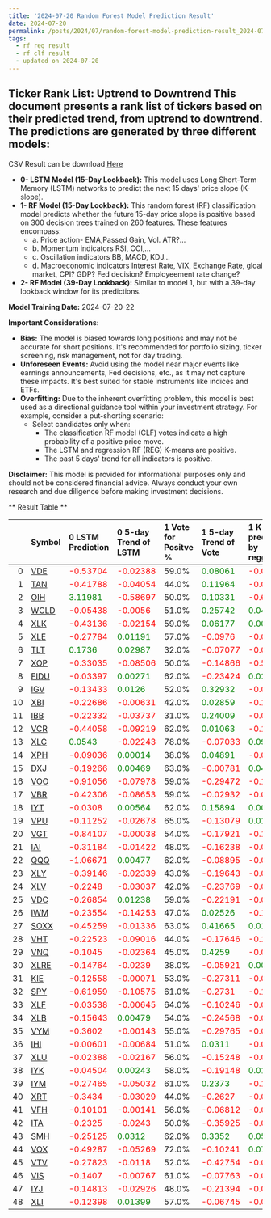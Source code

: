 ```yaml
---
title: '2024-07-20 Random Forest Model Prediction Result'
date: 2024-07-20
permalink: /posts/2024/07/random-forest-model-prediction-result_2024-07-20_22/
tags:
  - rf reg result
  - rf clf result
  - updated on 2024-07-20
---
```

## Ticker Rank List: Uptrend to Downtrend This document presents a rank list of tickers based on their predicted trend, from uptrend to downtrend. The predictions are generated by three different models:
 CSV Result can be download [ Here ](https://cliffordhu.github.io/images/2024-07-20-random-forest-model-prediction-result_2024-07-20_22.csv) 

* **0- LSTM Model (15-Day Lookback):** This model uses Long Short-Term Memory (LSTM) networks to predict the next 15 days' price slope (K-slope). 
* **1- RF Model (15-Day Lookback):** This random forest (RF) classification model predicts whether the future 15-day price slope is positive based on 300 decision trees trained on 260 features. These features encompass: 
     * a. Price action- EMA,Passed Gain, Vol. ATR?...  
     * b. Momentum indicators  RSI, CCI,...  
     * c. Oscillation indicators  BB, MACD, KDJ... 
     * d. Macroeconomic indicators Interest Rate, VIX, Exchange Rate, gloal market, CPI? GDP? Fed decision? Employeement rate change? 
 * **2- RF Model (39-Day Lookback):** Similar to model 1, but with a 39-day lookback window for its predictions. 

 **Model Training Date:** 2024-07-20-22 
 
 **Important Considerations:** 
 
 * **Bias:** The model is biased towards long positions and may not be accurate for short positions. It's recommended for portfolio sizing, ticker screening, risk management, not for day trading.
 * **Unforeseen Events:** Avoid using the model near major events like earnings announcements, Fed decisions, etc., as it may not capture these impacts. It's best suited for stable instruments like indices and ETFs.
 * **Overfitting:** Due to the inherent overfitting problem, this model is best used as a directional guidance tool within your investment strategy. For example, consider a put-shorting scenario:
     * Select candidates only when: 
         * The classification RF model (CLF) votes indicate a high probability of a positive price move.
         * The LSTM and regression RF (REG) K-means are positive. 
         * The past 5 days' trend for all indicators is positive. 
 
 **Disclaimer:** This model is provided for informational purposes only and should not be considered financial advice. Always conduct your own research and due diligence before making investment decisions.



** Result Table **

</details>

|    | Symbol                                                  | 0 LSTM Prediction                            | 0 5-day Trend of LSTM                        | 1 Vote for Positve %   | 1 5-day Trend of Vote                        | 1 K mean predicted by reggresion             | 1 5-day Trend of K mean                      | 2 Vote for Positve %   | 2 5-day Trend of Vote                        | 2 K mean predicted by reggresion             | 2 5-day Trend of K mean                      |   3 LDA Gain Loss dB |      Total | Sector   |   Rank |   Rank Percent |
|---:|:--------------------------------------------------------|:---------------------------------------------|:---------------------------------------------|:-----------------------|:---------------------------------------------|:---------------------------------------------|:---------------------------------------------|:-----------------------|:---------------------------------------------|:---------------------------------------------|:---------------------------------------------|---------------------:|-----------:|:---------|-------:|---------------:|
|  0 | [VDE](https://finance.yahoo.com/quote/VDE/financials)   | <span style="color: red;"> -0.53704 </span>  | <span style="color: red;"> -0.02388 </span>  | 59.0%                  | <span style="color: green;"> 0.08061 </span> | <span style="color: red;"> -0.03355 </span>  | <span style="color: green;"> 0.00594 </span> | 58.0%                  | <span style="color: green;"> 0.02314 </span> | <span style="color: red;"> -0.01045 </span>  | <span style="color: green;"> 0.0033 </span>  |            15.5891   |  16.8286   | ETF      |      1 |           0.98 |
|  1 | [TAN](https://finance.yahoo.com/quote/TAN/financials)   | <span style="color: red;"> -0.41788 </span>  | <span style="color: red;"> -0.04054 </span>  | 44.0%                  | <span style="color: green;"> 0.11964 </span> | <span style="color: red;"> -0.05663 </span>  | <span style="color: green;"> 0.03437 </span> | 48.0%                  | <span style="color: green;"> 0.11552 </span> | <span style="color: red;"> -0.09959 </span>  | <span style="color: green;"> 0.02252 </span> |            15.7148   |  14.4743   | ETF      |      2 |           0.96 |
|  2 | [OIH](https://finance.yahoo.com/quote/OIH/financials)   | <span style="color: green;"> 3.11981 </span> | <span style="color: red;"> -0.58697 </span>  | 50.0%                  | <span style="color: green;"> 0.10331 </span> | <span style="color: red;"> -0.60752 </span>  | <span style="color: green;"> 0.01229 </span> | 58.0%                  | <span style="color: green;"> 0.17091 </span> | <span style="color: red;"> -0.60974 </span>  | <span style="color: green;"> 0.02836 </span> |             8.57238  |  12.501    | ETF      |      3 |           0.94 |
|  3 | [WCLD](https://finance.yahoo.com/quote/WCLD/financials) | <span style="color: red;"> -0.05438 </span>  | <span style="color: red;"> -0.0056 </span>   | 51.0%                  | <span style="color: green;"> 0.25742 </span> | <span style="color: green;"> 0.0434 </span>  | <span style="color: green;"> 0.01393 </span> | 51.0%                  | <span style="color: green;"> 0.26404 </span> | <span style="color: green;"> 0.03739 </span> | <span style="color: green;"> 0.00981 </span> |            12.1754   |  12.2929   | ETF      |      4 |           0.92 |
|  4 | [XLK](https://finance.yahoo.com/quote/XLK/financials)   | <span style="color: red;"> -0.43136 </span>  | <span style="color: red;"> -0.02154 </span>  | 59.0%                  | <span style="color: green;"> 0.06177 </span> | <span style="color: green;"> 0.00793 </span> | <span style="color: green;"> 0.0212 </span>  | 60.0%                  | <span style="color: green;"> 0.00973 </span> | <span style="color: green;"> 0.00632 </span> | <span style="color: green;"> 0.02018 </span> |            10.1803   |  11.6619   | ETF      |      5 |           0.9  |
|  5 | [XLE](https://finance.yahoo.com/quote/XLE/financials)   | <span style="color: red;"> -0.27784 </span>  | <span style="color: green;"> 0.01191 </span> | 57.0%                  | <span style="color: red;"> -0.0976 </span>   | <span style="color: red;"> -0.04976 </span>  | <span style="color: green;"> 0.00323 </span> | 54.0%                  | <span style="color: red;"> -0.06572 </span>  | <span style="color: red;"> -0.05654 </span>  | <span style="color: red;"> -0.00316 </span>  |            10.801    |  11.5571   | ETF      |      6 |           0.88 |
|  6 | [TLT](https://finance.yahoo.com/quote/TLT/financials)   | <span style="color: green;"> 0.1736 </span>  | <span style="color: green;"> 0.02987 </span> | 32.0%                  | <span style="color: red;"> -0.07077 </span>  | <span style="color: red;"> -0.05275 </span>  | <span style="color: green;"> 0.00644 </span> | 37.0%                  | <span style="color: red;"> -0.12095 </span>  | <span style="color: red;"> -0.04636 </span>  | <span style="color: green;"> 0.00711 </span> |            13.5626   |  10.6766   | ETF      |      7 |           0.86 |
|  7 | [XOP](https://finance.yahoo.com/quote/XOP/financials)   | <span style="color: red;"> -0.33035 </span>  | <span style="color: red;"> -0.08506 </span>  | 50.0%                  | <span style="color: red;"> -0.14866 </span>  | <span style="color: red;"> -0.54493 </span>  | <span style="color: red;"> -0.09099 </span>  | 53.0%                  | <span style="color: red;"> -0.13306 </span>  | <span style="color: red;"> -0.58551 </span>  | <span style="color: red;"> -0.10136 </span>  |             9.65919  |   9.65169  | ETF      |      8 |           0.84 |
|  8 | [FIDU](https://finance.yahoo.com/quote/FIDU/financials) | <span style="color: red;"> -0.03397 </span>  | <span style="color: green;"> 0.00271 </span> | 62.0%                  | <span style="color: red;"> -0.23424 </span>  | <span style="color: green;"> 0.02603 </span> | <span style="color: red;"> -0.00169 </span>  | 58.0%                  | <span style="color: red;"> -0.16976 </span>  | <span style="color: green;"> 0.0196 </span>  | <span style="color: red;"> -0.0068 </span>   |             7.63433  |   9.54998  | ETF      |      9 |           0.82 |
|  9 | [IGV](https://finance.yahoo.com/quote/IGV/financials)   | <span style="color: red;"> -0.13433 </span>  | <span style="color: green;"> 0.0126 </span>  | 52.0%                  | <span style="color: green;"> 0.32932 </span> | <span style="color: red;"> -0.00136 </span>  | <span style="color: green;"> 0.01234 </span> | 49.0%                  | <span style="color: green;"> 0.29509 </span> | <span style="color: red;"> -0.01475 </span>  | <span style="color: green;"> 0.0072 </span>  |             8.50598  |   8.4975   | ETF      |     10 |           0.8  |
| 10 | [XBI](https://finance.yahoo.com/quote/XBI/financials)   | <span style="color: red;"> -0.22686 </span>  | <span style="color: red;"> -0.00631 </span>  | 42.0%                  | <span style="color: green;"> 0.02859 </span> | <span style="color: red;"> -0.11414 </span>  | <span style="color: red;"> -0.01703 </span>  | 43.0%                  | <span style="color: green;"> 0.07751 </span> | <span style="color: red;"> -0.09431 </span>  | <span style="color: red;"> -0.00947 </span>  |             8.81549  |   7.05235  | ETF      |     11 |           0.78 |
| 11 | [IBB](https://finance.yahoo.com/quote/IBB/financials)   | <span style="color: red;"> -0.22332 </span>  | <span style="color: red;"> -0.03737 </span>  | 31.0%                  | <span style="color: green;"> 0.24009 </span> | <span style="color: red;"> -0.06228 </span>  | <span style="color: red;"> -0.0089 </span>   | 30.0%                  | <span style="color: green;"> 0.22338 </span> | <span style="color: red;"> -0.06832 </span>  | <span style="color: red;"> -0.00886 </span>  |             8.05221  |   3.87818  | ETF      |     12 |           0.76 |
| 12 | [VCR](https://finance.yahoo.com/quote/VCR/financials)   | <span style="color: red;"> -0.44058 </span>  | <span style="color: red;"> -0.09219 </span>  | 62.0%                  | <span style="color: green;"> 0.01063 </span> | <span style="color: red;"> -0.11968 </span>  | <span style="color: red;"> -0.01478 </span>  | 59.0%                  | <span style="color: green;"> 0.08766 </span> | <span style="color: red;"> -0.11031 </span>  | <span style="color: red;"> -0.0357 </span>   |             2.20307  |   3.81809  | ETF      |     13 |           0.73 |
| 13 | [XLC](https://finance.yahoo.com/quote/XLC/financials)   | <span style="color: green;"> 0.0543 </span>  | <span style="color: red;"> -0.02243 </span>  | 78.0%                  | <span style="color: red;"> -0.07033 </span>  | <span style="color: green;"> 0.0935 </span>  | <span style="color: red;"> -0.00094 </span>  | 77.0%                  | <span style="color: red;"> -0.09519 </span>  | <span style="color: green;"> 0.11136 </span> | <span style="color: green;"> 0.00345 </span> |            -2.30683  |   3.27088  | ETF      |     14 |           0.71 |
| 14 | [XPH](https://finance.yahoo.com/quote/XPH/financials)   | <span style="color: red;"> -0.09036 </span>  | <span style="color: green;"> 0.00014 </span> | 38.0%                  | <span style="color: green;"> 0.04891 </span> | <span style="color: red;"> -0.03058 </span>  | <span style="color: red;"> -0.00037 </span>  | 41.0%                  | <span style="color: green;"> 0.01362 </span> | <span style="color: red;"> -0.0457 </span>   | <span style="color: red;"> -0.00452 </span>  |             4.76905  |   2.54008  | ETF      |     15 |           0.69 |
| 15 | [DXJ](https://finance.yahoo.com/quote/DXJ/financials)   | <span style="color: red;"> -0.19266 </span>  | <span style="color: green;"> 0.00469 </span> | 63.0%                  | <span style="color: red;"> -0.00781 </span>  | <span style="color: green;"> 0.04856 </span> | <span style="color: green;"> 0.00341 </span> | 66.0%                  | <span style="color: red;"> -0.00843 </span>  | <span style="color: green;"> 0.03585 </span> | <span style="color: red;"> -0.00165 </span>  |            -0.206693 |   2.42874  | ETF      |     16 |           0.67 |
| 16 | [VOO](https://finance.yahoo.com/quote/VOO/financials)   | <span style="color: red;"> -0.91056 </span>  | <span style="color: red;"> -0.07978 </span>  | 59.0%                  | <span style="color: red;"> -0.29472 </span>  | <span style="color: red;"> -0.1015 </span>   | <span style="color: red;"> -0.01486 </span>  | 62.0%                  | <span style="color: red;"> -0.26964 </span>  | <span style="color: red;"> -0.12399 </span>  | <span style="color: red;"> -0.01016 </span>  |             0.819631 |   1.96444  | ETF      |     17 |           0.65 |
| 17 | [VBR](https://finance.yahoo.com/quote/VBR/financials)   | <span style="color: red;"> -0.42306 </span>  | <span style="color: red;"> -0.08653 </span>  | 59.0%                  | <span style="color: red;"> -0.02932 </span>  | <span style="color: red;"> -0.04879 </span>  | <span style="color: red;"> -0.00319 </span>  | 59.0%                  | <span style="color: green;"> 0.16529 </span> | <span style="color: red;"> -0.08442 </span>  | <span style="color: red;"> -0.00613 </span>  |             0.205627 |   1.64766  | ETF      |     18 |           0.63 |
| 18 | [IYT](https://finance.yahoo.com/quote/IYT/financials)   | <span style="color: red;"> -0.0308 </span>   | <span style="color: green;"> 0.00564 </span> | 62.0%                  | <span style="color: green;"> 0.15894 </span> | <span style="color: green;"> 0.00515 </span> | <span style="color: green;"> 0.00728 </span> | 62.0%                  | <span style="color: green;"> 0.24886 </span> | <span style="color: red;"> -0.00106 </span>  | <span style="color: green;"> 0.00276 </span> |            -2.04703  |   0.293596 | ETF      |     19 |           0.61 |
| 19 | [VPU](https://finance.yahoo.com/quote/VPU/financials)   | <span style="color: red;"> -0.11252 </span>  | <span style="color: red;"> -0.02678 </span>  | 65.0%                  | <span style="color: red;"> -0.13079 </span>  | <span style="color: green;"> 0.01956 </span> | <span style="color: green;"> 0.0137 </span>  | 62.0%                  | <span style="color: red;"> -0.13611 </span>  | <span style="color: green;"> 0.04983 </span> | <span style="color: green;"> 0.01282 </span> |            -2.9264   |  -0.375189 | ETF      |     20 |           0.59 |
| 20 | [VGT](https://finance.yahoo.com/quote/VGT/financials)   | <span style="color: red;"> -0.84107 </span>  | <span style="color: red;"> -0.00038 </span>  | 54.0%                  | <span style="color: red;"> -0.17921 </span>  | <span style="color: red;"> -0.10688 </span>  | <span style="color: green;"> 0.03085 </span> | 53.0%                  | <span style="color: red;"> -0.04874 </span>  | <span style="color: red;"> -0.03745 </span>  | <span style="color: green;"> 0.04784 </span> |            -1.22086  |  -1.3823   | ETF      |     21 |           0.57 |
| 21 | [IAI](https://finance.yahoo.com/quote/IAI/financials)   | <span style="color: red;"> -0.31184 </span>  | <span style="color: red;"> -0.01422 </span>  | 48.0%                  | <span style="color: red;"> -0.16238 </span>  | <span style="color: red;"> -0.03017 </span>  | <span style="color: green;"> 0.01625 </span> | 49.0%                  | <span style="color: red;"> -0.0894 </span>   | <span style="color: red;"> -0.06084 </span>  | <span style="color: green;"> 0.00635 </span> |            -0.766255 |  -1.38979  | ETF      |     22 |           0.55 |
| 22 | [QQQ](https://finance.yahoo.com/quote/QQQ/financials)   | <span style="color: red;"> -1.06671 </span>  | <span style="color: green;"> 0.00477 </span> | 62.0%                  | <span style="color: red;"> -0.08895 </span>  | <span style="color: red;"> -0.05008 </span>  | <span style="color: green;"> 0.0145 </span>  | 56.0%                  | <span style="color: red;"> -0.19507 </span>  | <span style="color: red;"> -0.09225 </span>  | <span style="color: green;"> 0.01379 </span> |            -2.3142   |  -1.56685  | ETF      |     23 |           0.53 |
| 23 | [XLY](https://finance.yahoo.com/quote/XLY/financials)   | <span style="color: red;"> -0.39146 </span>  | <span style="color: red;"> -0.02339 </span>  | 43.0%                  | <span style="color: red;"> -0.19643 </span>  | <span style="color: red;"> -0.08022 </span>  | <span style="color: red;"> -0.01192 </span>  | 49.0%                  | <span style="color: red;"> -0.1005 </span>   | <span style="color: red;"> -0.07356 </span>  | <span style="color: red;"> -0.00843 </span>  |            -0.927869 |  -2.09649  | ETF      |     24 |           0.51 |
| 24 | [XLV](https://finance.yahoo.com/quote/XLV/financials)   | <span style="color: red;"> -0.2248 </span>   | <span style="color: red;"> -0.03037 </span>  | 42.0%                  | <span style="color: red;"> -0.23769 </span>  | <span style="color: red;"> -0.05734 </span>  | <span style="color: red;"> -0.00187 </span>  | 44.0%                  | <span style="color: red;"> -0.12569 </span>  | <span style="color: red;"> -0.0533 </span>   | <span style="color: red;"> -0.0018 </span>   |            -0.698076 |  -2.256    | ETF      |     25 |           0.49 |
| 25 | [VDC](https://finance.yahoo.com/quote/VDC/financials)   | <span style="color: red;"> -0.26854 </span>  | <span style="color: green;"> 0.01238 </span> | 59.0%                  | <span style="color: red;"> -0.22191 </span>  | <span style="color: red;"> -0.0097 </span>   | <span style="color: red;"> -0.00434 </span>  | 60.0%                  | <span style="color: red;"> -0.16016 </span>  | <span style="color: green;"> 0.00898 </span> | <span style="color: red;"> -0.00293 </span>  |            -3.90382  |  -2.27984  | ETF      |     26 |           0.47 |
| 26 | [IWM](https://finance.yahoo.com/quote/IWM/financials)   | <span style="color: red;"> -0.23554 </span>  | <span style="color: red;"> -0.14253 </span>  | 47.0%                  | <span style="color: green;"> 0.02526 </span> | <span style="color: red;"> -0.1181 </span>   | <span style="color: green;"> 0.00921 </span> | 42.0%                  | <span style="color: red;"> -0.01295 </span>  | <span style="color: red;"> -0.17218 </span>  | <span style="color: green;"> 0.01056 </span> |            -0.90185  |  -2.33236  | ETF      |     27 |           0.45 |
| 27 | [SOXX](https://finance.yahoo.com/quote/SOXX/financials) | <span style="color: red;"> -0.45259 </span>  | <span style="color: red;"> -0.01336 </span>  | 63.0%                  | <span style="color: green;"> 0.41665 </span> | <span style="color: green;"> 0.01409 </span> | <span style="color: green;"> 0.01077 </span> | 67.0%                  | <span style="color: green;"> 0.45368 </span> | <span style="color: green;"> 0.02029 </span> | <span style="color: green;"> 0.01924 </span> |            -5.4043   |  -2.81481  | ETF      |     28 |           0.43 |
| 28 | [VHT](https://finance.yahoo.com/quote/VHT/financials)   | <span style="color: red;"> -0.22523 </span>  | <span style="color: red;"> -0.09016 </span>  | 44.0%                  | <span style="color: red;"> -0.17646 </span>  | <span style="color: red;"> -0.13518 </span>  | <span style="color: red;"> -0.01757 </span>  | 45.0%                  | <span style="color: red;"> -0.14393 </span>  | <span style="color: red;"> -0.09326 </span>  | <span style="color: red;"> -0.01286 </span>  |            -1.989    |  -3.30546  | ETF      |     29 |           0.41 |
| 29 | [VNQ](https://finance.yahoo.com/quote/VNQ/financials)   | <span style="color: red;"> -0.1045 </span>   | <span style="color: red;"> -0.02364 </span>  | 45.0%                  | <span style="color: green;"> 0.4259 </span>  | <span style="color: red;"> -0.03346 </span>  | <span style="color: green;"> 0.00175 </span> | 45.0%                  | <span style="color: green;"> 0.45344 </span> | <span style="color: red;"> -0.0075 </span>   | <span style="color: green;"> 0.00411 </span> |            -2.19974  |  -3.37755  | ETF      |     30 |           0.39 |
| 30 | [XLRE](https://finance.yahoo.com/quote/XLRE/financials) | <span style="color: red;"> -0.14764 </span>  | <span style="color: red;"> -0.0239 </span>   | 38.0%                  | <span style="color: red;"> -0.05921 </span>  | <span style="color: green;"> 0.00012 </span> | <span style="color: red;"> -0.00368 </span>  | 45.0%                  | <span style="color: green;"> 0.13615 </span> | <span style="color: red;"> -0.01053 </span>  | <span style="color: red;"> -0.00135 </span>  |            -1.81306  |  -3.59869  | ETF      |     31 |           0.37 |
| 31 | [KIE](https://finance.yahoo.com/quote/KIE/financials)   | <span style="color: red;"> -0.12558 </span>  | <span style="color: red;"> -0.00071 </span>  | 53.0%                  | <span style="color: red;"> -0.27311 </span>  | <span style="color: red;"> -0.00937 </span>  | <span style="color: red;"> -0.00127 </span>  | 53.0%                  | <span style="color: red;"> -0.12901 </span>  | <span style="color: red;"> -0.01348 </span>  | <span style="color: red;"> -0.00357 </span>  |            -5.1078   |  -4.66136  | ETF      |     32 |           0.35 |
| 32 | [SPY](https://finance.yahoo.com/quote/SPY/financials)   | <span style="color: red;"> -0.61959 </span>  | <span style="color: red;"> -0.10575 </span>  | 61.0%                  | <span style="color: red;"> -0.2731 </span>   | <span style="color: red;"> -0.11104 </span>  | <span style="color: green;"> 0.00158 </span> | 62.0%                  | <span style="color: red;"> -0.20972 </span>  | <span style="color: red;"> -0.1392 </span>   | <span style="color: red;"> -0.00865 </span>  |            -6.37819  |  -4.7298   | ETF      |     33 |           0.33 |
| 33 | [XLF](https://finance.yahoo.com/quote/XLF/financials)   | <span style="color: red;"> -0.03538 </span>  | <span style="color: red;"> -0.00645 </span>  | 64.0%                  | <span style="color: red;"> -0.10246 </span>  | <span style="color: red;"> -0.02073 </span>  | <span style="color: red;"> -0.00073 </span>  | 65.0%                  | <span style="color: red;"> -0.0458 </span>   | <span style="color: red;"> -0.01899 </span>  | <span style="color: red;"> -0.0046 </span>   |            -7.84847  |  -4.99972  | ETF      |     34 |           0.31 |
| 34 | [XLB](https://finance.yahoo.com/quote/XLB/financials)   | <span style="color: red;"> -0.15643 </span>  | <span style="color: green;"> 0.00479 </span> | 54.0%                  | <span style="color: red;"> -0.24568 </span>  | <span style="color: red;"> -0.09288 </span>  | <span style="color: green;"> 0.00629 </span> | 49.0%                  | <span style="color: red;"> -0.3581 </span>   | <span style="color: red;"> -0.08558 </span>  | <span style="color: green;"> 0.01208 </span> |            -5.43843  |  -5.24045  | ETF      |     35 |           0.29 |
| 35 | [VYM](https://finance.yahoo.com/quote/VYM/financials)   | <span style="color: red;"> -0.3602 </span>   | <span style="color: red;"> -0.00143 </span>  | 55.0%                  | <span style="color: red;"> -0.29765 </span>  | <span style="color: red;"> -0.02835 </span>  | <span style="color: green;"> 1e-05 </span>   | 54.0%                  | <span style="color: red;"> -0.35845 </span>  | <span style="color: red;"> -0.0301 </span>   | <span style="color: red;"> -0.00269 </span>  |            -5.72347  |  -5.24484  | ETF      |     36 |           0.27 |
| 36 | [IHI](https://finance.yahoo.com/quote/IHI/financials)   | <span style="color: red;"> -0.00601 </span>  | <span style="color: red;"> -0.00684 </span>  | 51.0%                  | <span style="color: green;"> 0.0311 </span>  | <span style="color: red;"> -0.00686 </span>  | <span style="color: red;"> -0.00092 </span>  | 48.0%                  | <span style="color: green;"> 0.04239 </span> | <span style="color: red;"> -0.00432 </span>  | <span style="color: red;"> -0.00121 </span>  |            -5.52556  |  -5.62247  | ETF      |     37 |           0.24 |
| 37 | [XLU](https://finance.yahoo.com/quote/XLU/financials)   | <span style="color: red;"> -0.02388 </span>  | <span style="color: red;"> -0.02167 </span>  | 56.0%                  | <span style="color: red;"> -0.15248 </span>  | <span style="color: red;"> -0.06093 </span>  | <span style="color: red;"> -0.01149 </span>  | 59.0%                  | <span style="color: red;"> -0.03371 </span>  | <span style="color: red;"> -0.05874 </span>  | <span style="color: red;"> -0.01349 </span>  |            -7.13455  |  -5.63509  | ETF      |     38 |           0.22 |
| 38 | [IYK](https://finance.yahoo.com/quote/IYK/financials)   | <span style="color: red;"> -0.04504 </span>  | <span style="color: green;"> 0.00243 </span> | 58.0%                  | <span style="color: red;"> -0.19148 </span>  | <span style="color: green;"> 0.01213 </span> | <span style="color: red;"> -0.00078 </span>  | 58.0%                  | <span style="color: red;"> -0.04052 </span>  | <span style="color: green;"> 0.00982 </span> | <span style="color: red;"> -0.00242 </span>  |            -7.32247  |  -5.74133  | ETF      |     39 |           0.2  |
| 39 | [IYM](https://finance.yahoo.com/quote/IYM/financials)   | <span style="color: red;"> -0.27465 </span>  | <span style="color: red;"> -0.05032 </span>  | 61.0%                  | <span style="color: green;"> 0.2373 </span>  | <span style="color: red;"> -0.15798 </span>  | <span style="color: green;"> 0.00839 </span> | 64.0%                  | <span style="color: green;"> 0.16778 </span> | <span style="color: red;"> -0.18435 </span>  | <span style="color: red;"> -0.00436 </span>  |            -7.97734  |  -5.77694  | ETF      |     40 |           0.18 |
| 40 | [XRT](https://finance.yahoo.com/quote/XRT/financials)   | <span style="color: red;"> -0.3434 </span>   | <span style="color: red;"> -0.03029 </span>  | 44.0%                  | <span style="color: red;"> -0.2627 </span>   | <span style="color: red;"> -0.02304 </span>  | <span style="color: red;"> -0.00552 </span>  | 46.0%                  | <span style="color: red;"> -0.30185 </span>  | <span style="color: red;"> -0.04354 </span>  | <span style="color: red;"> -0.01047 </span>  |            -4.47115  |  -5.84969  | ETF      |     41 |           0.16 |
| 41 | [VFH](https://finance.yahoo.com/quote/VFH/financials)   | <span style="color: red;"> -0.10101 </span>  | <span style="color: red;"> -0.00141 </span>  | 56.0%                  | <span style="color: red;"> -0.06812 </span>  | <span style="color: red;"> -0.03265 </span>  | <span style="color: red;"> -0.00094 </span>  | 57.0%                  | <span style="color: green;"> 0.06384 </span> | <span style="color: red;"> -0.04614 </span>  | <span style="color: red;"> -0.00349 </span>  |            -7.32696  |  -6.08691  | ETF      |     42 |           0.14 |
| 42 | [ITA](https://finance.yahoo.com/quote/ITA/financials)   | <span style="color: red;"> -0.2325 </span>   | <span style="color: red;"> -0.0243 </span>   | 50.0%                  | <span style="color: red;"> -0.35925 </span>  | <span style="color: red;"> -0.02803 </span>  | <span style="color: red;"> -0.0079 </span>   | 52.0%                  | <span style="color: red;"> -0.33696 </span>  | <span style="color: red;"> -0.02831 </span>  | <span style="color: red;"> -0.0088 </span>   |            -6.09509  |  -6.09807  | ETF      |     43 |           0.12 |
| 43 | [SMH](https://finance.yahoo.com/quote/SMH/financials)   | <span style="color: red;"> -0.25125 </span>  | <span style="color: green;"> 0.0312 </span>  | 62.0%                  | <span style="color: green;"> 0.3352 </span>  | <span style="color: green;"> 0.05705 </span> | <span style="color: green;"> 0.01494 </span> | 59.0%                  | <span style="color: green;"> 0.3569 </span>  | <span style="color: green;"> 0.05756 </span> | <span style="color: green;"> 0.01418 </span> |            -8.09514  |  -6.25835  | ETF      |     44 |           0.1  |
| 44 | [VOX](https://finance.yahoo.com/quote/VOX/financials)   | <span style="color: red;"> -0.49287 </span>  | <span style="color: red;"> -0.05269 </span>  | 72.0%                  | <span style="color: red;"> -0.10241 </span>  | <span style="color: green;"> 0.0714 </span>  | <span style="color: red;"> -0.01 </span>     | 77.0%                  | <span style="color: green;"> 0.02643 </span> | <span style="color: green;"> 0.02617 </span> | <span style="color: red;"> -0.02534 </span>  |           -11.418    |  -7.01366  | ETF      |     45 |           0.08 |
| 45 | [VTV](https://finance.yahoo.com/quote/VTV/financials)   | <span style="color: red;"> -0.27823 </span>  | <span style="color: red;"> -0.0118 </span>   | 52.0%                  | <span style="color: red;"> -0.42754 </span>  | <span style="color: red;"> -0.04883 </span>  | <span style="color: red;"> -0.00377 </span>  | 49.0%                  | <span style="color: red;"> -0.53959 </span>  | <span style="color: red;"> -0.03128 </span>  | <span style="color: red;"> -0.001 </span>    |            -6.89701  |  -7.11183  | ETF      |     46 |           0.06 |
| 46 | [VIS](https://finance.yahoo.com/quote/VIS/financials)   | <span style="color: red;"> -0.1407 </span>   | <span style="color: red;"> -0.00767 </span>  | 61.0%                  | <span style="color: red;"> -0.07763 </span>  | <span style="color: red;"> -0.04559 </span>  | <span style="color: green;"> 0.00317 </span> | 61.0%                  | <span style="color: green;"> 0.11808 </span> | <span style="color: red;"> -0.04794 </span>  | <span style="color: green;"> 0.00073 </span> |           -11.1367   |  -9.13498  | ETF      |     47 |           0.04 |
| 47 | [IYJ](https://finance.yahoo.com/quote/IYJ/financials)   | <span style="color: red;"> -0.14813 </span>  | <span style="color: red;"> -0.02926 </span>  | 48.0%                  | <span style="color: red;"> -0.21394 </span>  | <span style="color: red;"> -0.05309 </span>  | <span style="color: green;"> 0.00387 </span> | 47.0%                  | <span style="color: red;"> -0.17308 </span>  | <span style="color: red;"> -0.02675 </span>  | <span style="color: green;"> 0.00347 </span> |            -9.0464   |  -9.74181  | ETF      |     48 |           0.02 |
| 48 | [XLI](https://finance.yahoo.com/quote/XLI/financials)   | <span style="color: red;"> -0.12398 </span>  | <span style="color: green;"> 0.01399 </span> | 57.0%                  | <span style="color: red;"> -0.06745 </span>  | <span style="color: red;"> -0.01614 </span>  | <span style="color: green;"> 0.00397 </span> | 57.0%                  | <span style="color: red;"> -0.10501 </span>  | <span style="color: red;"> -0.0175 </span>   | <span style="color: green;"> 0.00051 </span> |           -12.1975   | -10.9235   | ETF      |     49 |           0    |
 </details>

